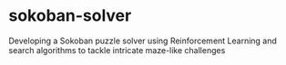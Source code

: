 # sokoban-solver
Developing a Sokoban puzzle solver using Reinforcement Learning and search algorithms to tackle intricate maze-like challenges

